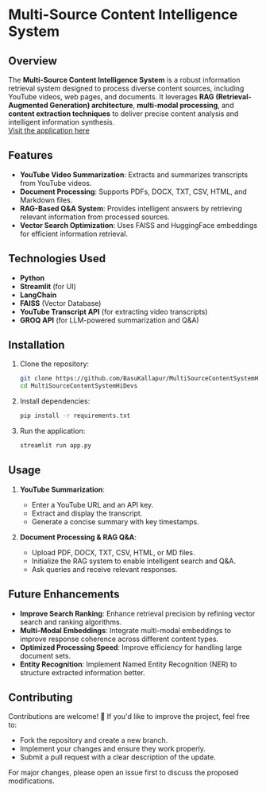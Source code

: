 # Multi-Source Content Intelligence System

## Overview
The **Multi-Source Content Intelligence System** is a robust information retrieval system designed to process diverse content sources, including YouTube videos, web pages, and documents. It leverages **RAG (Retrieval-Augmented Generation) architecture**, **multi-modal processing**, and **content extraction techniques** to deliver precise content analysis and intelligent information synthesis.  
[Visit the application here](https://multisourcecontentsystem-hidevs.up.railway.app)


## Features
- **YouTube Video Summarization**: Extracts and summarizes transcripts from YouTube videos.
- **Document Processing**: Supports PDFs, DOCX, TXT, CSV, HTML, and Markdown files.
- **RAG-Based Q&A System**: Provides intelligent answers by retrieving relevant information from processed sources.
- **Vector Search Optimization**: Uses FAISS and HuggingFace embeddings for efficient information retrieval.

## Technologies Used
- **Python**
- **Streamlit** (for UI)
- **LangChain**
- **FAISS** (Vector Database)
- **YouTube Transcript API** (for extracting video transcripts)
- **GROQ API** (for LLM-powered summarization and Q&A)

## Installation

1. Clone the repository:
   ```sh
   git clone https://github.com/BasuKallapur/MultiSourceContentSystemHiDevs.git
   cd MultiSourceContentSystemHiDevs
   ```

2. Install dependencies:
   ```sh
   pip install -r requirements.txt
   ```

3. Run the application:
   ```sh
   streamlit run app.py
   ```

## Usage
1. **YouTube Summarization**:
   - Enter a YouTube URL and an API key.
   - Extract and display the transcript.
   - Generate a concise summary with key timestamps.

2. **Document Processing & RAG Q&A**:
   - Upload PDF, DOCX, TXT, CSV, HTML, or MD files.
   - Initialize the RAG system to enable intelligent search and Q&A.
   - Ask queries and receive relevant responses.

## Future Enhancements
- **Improve Search Ranking**: Enhance retrieval precision by refining vector search and ranking algorithms.
- **Multi-Modal Embeddings**: Integrate multi-modal embeddings to improve response coherence across different content types.
- **Optimized Processing Speed**: Improve efficiency for handling large document sets.
- **Entity Recognition**: Implement Named Entity Recognition (NER) to structure extracted information better.

## Contributing
Contributions are welcome! 🚀 If you'd like to improve the project, feel free to:
- Fork the repository and create a new branch.
- Implement your changes and ensure they work properly.
- Submit a pull request with a clear description of the update.

For major changes, please open an issue first to discuss the proposed modifications.


